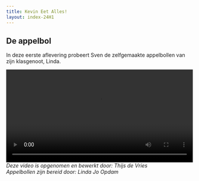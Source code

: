 ```yaml
---
title: Kevin Eet Alles!
layout: index-24H1
---
```


## De appelbol
In deze eerste aflevering probeert Sven de zelfgemaakte appelbollen van zijn klasgenoot, Linda.

<video width="100%" controls><source src="https://bron.kevin51.nl/media/kevin-eet-alles/ep1-appelbol.mp4" type="video/mp4"></video>
*Deze video is opgenomen en bewerkt door: Thijs de Vries* <br>
*Appelbollen zijn bereid door: Linda Jo Opdam*